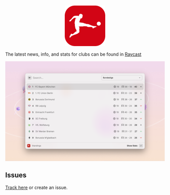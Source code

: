 <p align="center">
  <img src="assets/icon.png" height="128">
</p>

The latest news, info, and stats for clubs can be found in [Raycast](https://raycast.com/)

![Example](./metadata/bundesliga-1.png)

## Issues

[Track here](https://github.com/anhthang/raycast-bundesliga/issues) or create an issue.
